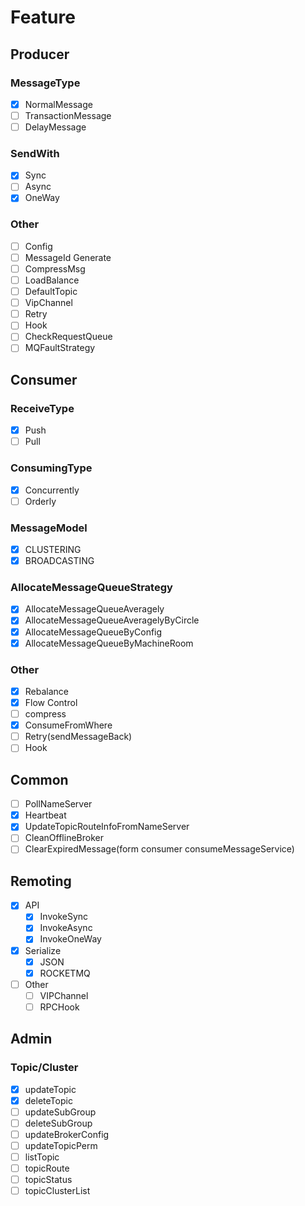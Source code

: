 # Feature

## Producer

### MessageType
- [x] NormalMessage
- [ ] TransactionMessage
- [ ] DelayMessage

### SendWith    
- [x] Sync
- [ ] Async
- [x] OneWay

### Other    
- [ ] Config
- [ ] MessageId Generate
- [ ] CompressMsg
- [ ] LoadBalance
- [ ] DefaultTopic
- [ ] VipChannel
- [ ] Retry
- [ ] Hook
- [ ] CheckRequestQueue
- [ ] MQFaultStrategy

## Consumer

### ReceiveType
- [x] Push
- [ ] Pull

### ConsumingType
- [x] Concurrently
- [ ] Orderly

### MessageModel
- [x] CLUSTERING
- [x] BROADCASTING
    
### AllocateMessageQueueStrategy
- [x] AllocateMessageQueueAveragely
- [x] AllocateMessageQueueAveragelyByCircle
- [X] AllocateMessageQueueByConfig
- [X] AllocateMessageQueueByMachineRoom

### Other
- [x] Rebalance
- [x] Flow Control
- [ ] compress
- [x] ConsumeFromWhere
- [ ] Retry(sendMessageBack)
- [ ] Hook

## Common
- [ ] PollNameServer
- [x] Heartbeat
- [x] UpdateTopicRouteInfoFromNameServer
- [ ] CleanOfflineBroker
- [ ] ClearExpiredMessage(form consumer consumeMessageService)
    
## Remoting
- [x] API
    - [x] InvokeSync
    - [x] InvokeAsync
    - [x] InvokeOneWay
- [x] Serialize
    - [x] JSON
    - [x] ROCKETMQ
- [ ] Other
    - [ ] VIPChannel
    - [ ] RPCHook
    
## Admin

### Topic/Cluster
- [x] updateTopic
- [x] deleteTopic
- [ ] updateSubGroup
- [ ] deleteSubGroup
- [ ] updateBrokerConfig
- [ ] updateTopicPerm
- [ ] listTopic
- [ ] topicRoute
- [ ] topicStatus
- [ ] topicClusterList
